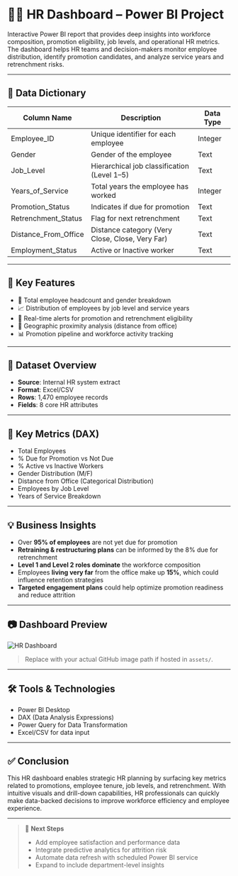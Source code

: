 # 🧑‍💼 HR Dashboard – Power BI Project

Interactive Power BI report that provides deep insights into workforce composition, promotion eligibility, job levels, and operational HR metrics. The dashboard helps HR teams and decision-makers monitor employee distribution, identify promotion candidates, and analyze service years and retrenchment risks.

---

## 📘 Data Dictionary

| Column Name         | Description                                     | Data Type |
|---------------------|-------------------------------------------------|-----------|
| Employee_ID         | Unique identifier for each employee             | Integer   |
| Gender              | Gender of the employee                          | Text      |
| Job_Level           | Hierarchical job classification (Level 1–5)     | Text      |
| Years_of_Service    | Total years the employee has worked             | Integer   |
| Promotion_Status    | Indicates if due for promotion                  | Text      |
| Retrenchment_Status | Flag for next retrenchment                      | Text      |
| Distance_From_Office| Distance category (Very Close, Close, Very Far) | Text      |
| Employment_Status   | Active or Inactive worker                       | Text      |

---

## 🚀 Key Features

- 👥 Total employee headcount and gender breakdown  
- 📈 Distribution of employees by job level and service years  
- 🔔 Real-time alerts for promotion and retrenchment eligibility  
- 🧭 Geographic proximity analysis (distance from office)  
- 📊 Promotion pipeline and workforce activity tracking

---

## 📁 Dataset Overview

- **Source**: Internal HR system extract  
- **Format**: Excel/CSV  
- **Rows**: 1,470 employee records  
- **Fields**: 8 core HR attributes

---

## 🔢 Key Metrics (DAX)

- Total Employees  
- % Due for Promotion vs Not Due  
- % Active vs Inactive Workers  
- Gender Distribution (M/F)  
- Distance from Office (Categorical Distribution)  
- Employees by Job Level  
- Years of Service Breakdown  

---

## 💡 Business Insights

- Over **95% of employees** are not yet due for promotion  
- **Retraining & restructuring plans** can be informed by the 8% due for retrenchment  
- **Level 1 and Level 2 roles dominate** the workforce composition  
- Employees **living very far** from the office make up **15%**, which could influence retention strategies  
- **Targeted engagement plans** could help optimize promotion readiness and reduce attrition

---

## 📷 Dashboard Preview

![HR Dashboard](assets/hr_dashboard_preview.png)

> Replace with your actual GitHub image path if hosted in `assets/`.

---

## 🛠 Tools & Technologies

- Power BI Desktop  
- DAX (Data Analysis Expressions)  
- Power Query for Data Transformation  
- Excel/CSV for data input

---

## ✅ Conclusion

This HR dashboard enables strategic HR planning by surfacing key metrics related to promotions, employee tenure, job levels, and retrenchment. With intuitive visuals and drill-down capabilities, HR professionals can quickly make data-backed decisions to improve workforce efficiency and employee experience.

---

> 📌 **Next Steps**  
> - Add employee satisfaction and performance data  
> - Integrate predictive analytics for attrition risk  
> - Automate data refresh with scheduled Power BI service  
> - Expand to include department-level insights  
